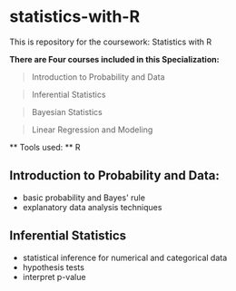 # statistics-with-R
This is repository for the coursework: Statistics with R

**There are Four courses included in this Specialization:**
> Introduction to Probability and Data

> Inferential Statistics

> Bayesian Statistics

> Linear Regression and Modeling 

** Tools used: **
R

## Introduction to Probability and Data:
* basic probability and Bayes' rule
* explanatory data analysis techniques

## Inferential Statistics
* statistical inference for numerical and categorical data
* hypothesis tests
* interpret p-value
